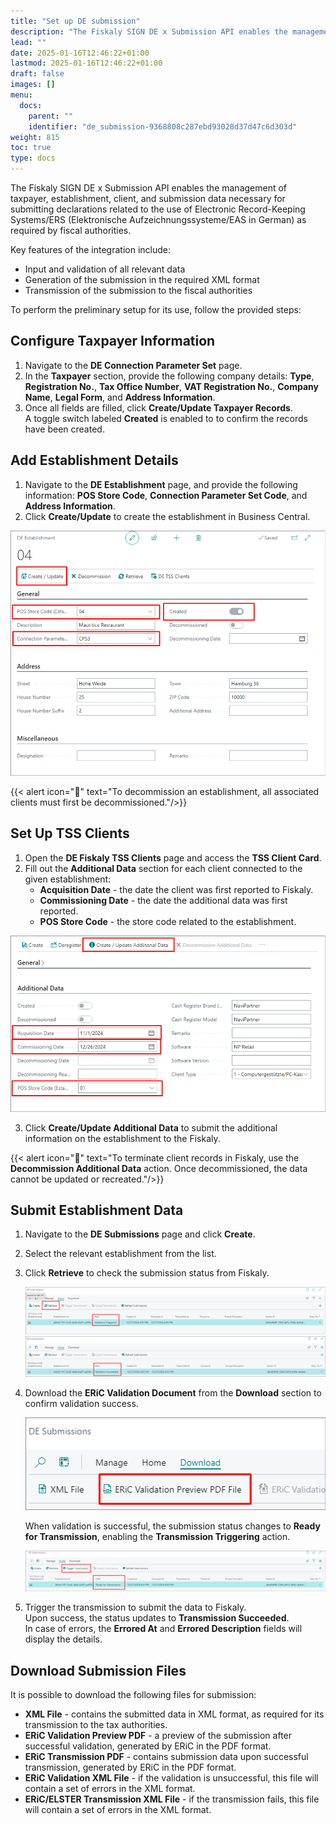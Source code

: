 ```yaml
---
title: "Set up DE submission"
description: "The Fiskaly SIGN DE x Submission API enables the management of taxpayer, establishment, client, and submission data necessary for submitting declarations related to the use of Electronic Record-Keeping Systems/ERS (Elektronische Aufzeichnungssysteme/EAS in German) as required by fiscal authorities."
lead: ""
date: 2025-01-16T12:46:22+01:00
lastmod: 2025-01-16T12:46:22+01:00
draft: false
images: []
menu:
  docs:
    parent: ""
    identifier: "de_submission-9368808c287ebd93028d37d47c6d303d"
weight: 815
toc: true
type: docs
---
```


The Fiskaly SIGN DE x Submission API enables the management of taxpayer, establishment, client, and submission data necessary for submitting declarations related to the use of Electronic Record-Keeping Systems/ERS (Elektronische Aufzeichnungssysteme/EAS in German) as required by fiscal authorities.

Key features of the integration include:

- Input and validation of all relevant data
- Generation of the submission in the required XML format
- Transmission of the submission to the fiscal authorities

To perform the preliminary setup for its use, follow the provided steps:

## Configure Taxpayer Information

1. Navigate to the **DE Connection Parameter Set** page.
2. In the **Taxpayer** section, provide the following company details: **Type**, **Registration No.**, **Tax Office Number**, **VAT Registration No.**, **Company Name**, **Legal Form**, and **Address Information**.
3. Once all fields are filled, click **Create/Update Taxpayer Records**.        
   A toggle switch labeled **Created** is enabled to to confirm the records have been created.

## Add Establishment Details

1. Navigate to the **DE Establishment** page, and provide the following information: **POS Store Code**, **Connection Parameter Set Code**, and **Address Information**. 
2. Click **Create/Update** to create the establishment in Business Central. 

  ![de_establishment](Images/de_establishment.png)

  {{< alert icon="📝" text="To decommission an establishment, all associated clients must first be decommissioned."/>}}

## Set Up TSS Clients

1. Open the **DE Fiskaly TSS Clients** page and access the **TSS Client Card**.
2. Fill out the **Additional Data** section for each client connected to the given establishment:   
   - **Acquisition Date** - the date the client was first reported to Fiskaly.
   - **Commissioning Date** - the date the additional data was first reported.
   - **POS Store Code** - the store code related to the establishment.      

  ![de_establishment2](Images/de_establishment2.png)

3. Click **Create/Update Additional Data** to submit the additional information on the establishment to the Fiskaly.

  {{< alert icon="📝" text="To terminate client records in Fiskaly, use the <b>Decommission Additional Data</b> action. Once decommissioned, the data cannot be updated or recreated."/>}}

## Submit Establishment Data

1. Navigate to the **DE Submissions** page and click **Create**.
2.  Select the relevant establishment from the list.
3.  Click **Retrieve** to check the submission status from Fiskaly.    
    
    ![de_submission](Images/de_submission.png)
    ![de_submission2](Images/de_submission2.png)

4.  Download the **ERiC Validation Document** from the **Download** section to confirm validation success.       
    
    ![de_submission3](Images/de_submission3.png)       
  
    When validation is successful, the submission status changes to **Ready for Transmission**, enabling the **Transmission Triggering** action.      

    ![de_submission4](Images/de_submission4.png)

5.  Trigger the transmission to submit the data to Fiskaly.      
    Upon success, the status updates to **Transmission Succeeded**.      
    In case of errors, the **Errored At** and **Errored Description** fields will display the details.

## Download Submission Files

It is possible to download the following files for submission: 

- **XML File** - contains the submitted data in XML format, as required for its transmission to the tax authorities.
- **ERiC Validation Preview PDF** - a preview of the submission after successful validation, generated by ERiC in the PDF format.
- **ERiC Transmission PDF** - contains submission data upon successful transmission, generated by ERiC in the PDF format.
- **ERiC Validation XML File** - if the validation is unsuccessful, this file will contain a set of errors in the XML format.
- **ERiC/ELSTER Transmission XML File** - if the transmission fails, this file will contain a set of errors in the XML format.